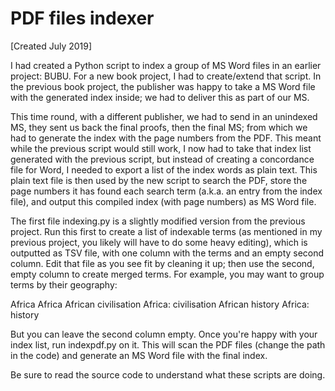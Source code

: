 # PDF files indexer
[Created July 2019]

I had created a Python script to index a group of MS Word files in an earlier project: BUBU. For a new book project, I had to create/extend that script. In the previous book project, the publisher was happy to take a MS Word file with the generated index inside; we had to deliver this as part of our MS.

This time round, with a different publisher, we had to send in an unindexed MS, they sent us back the final proofs, then the final MS; from which we had to generate the index with the page numbers from the PDF. This meant while the previous script would still work, I now had to take that index list generated with the previous script, but instead of creating a concordance file for Word, I needed to export a list of the index words as plain text. This plain text file is then used by the new script to search the PDF, store the page numbers it has found each search term (a.k.a. an entry from the index file), and output this compiled index (with page numbers) as MS Word file.

The first file indexing.py is a slightly modified version from the previous project. Run this first to create a list of indexable terms (as mentioned in my previous project, you likely will have to do some heavy editing), which is outputted as TSV file, with one column with the terms and an empty second column. Edit that file as you see fit by cleaning it up; then use the second, empty column to create merged terms. For example, you may want to group terms by their geography:

Africa	Africa
African civilisation	Africa: civilisation
African history	Africa: history

But you can leave the second column empty. Once you're happy with your index list, run indexpdf.py on it. This will scan the PDF files (change the path in the code) and generate an MS Word file with the final index.

Be sure to read the source code to understand what these scripts are doing.
